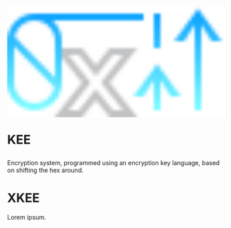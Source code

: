 <h1 align="center"><img src="graphics/kee_github.svg" height="256px"><p align="left">KEE</p></h1>

Encryption system, programmed using an encryption key language, based on shifting the hex around.

# XKEE
Lorem ipsum.
